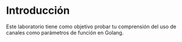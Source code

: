 # Introducción

Este laboratorio tiene como objetivo probar tu comprensión del uso de canales como parámetros de función en Golang.
